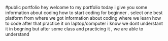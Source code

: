 #public portfolio
hey welcome to my portfolio 
today i give you some information about coding 
how to start coding for beginner 
. select one best platform from where we got information about coding 
where we learn how to code 
after that practice it on laptop/computer
i know we dont understant it in begning but after some class and practicing it ,
we are able to understand